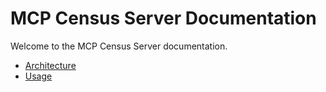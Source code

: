 # MCP Census Server Documentation

Welcome to the MCP Census Server documentation.

- [Architecture](architecture.md)
- [Usage](usage.md)